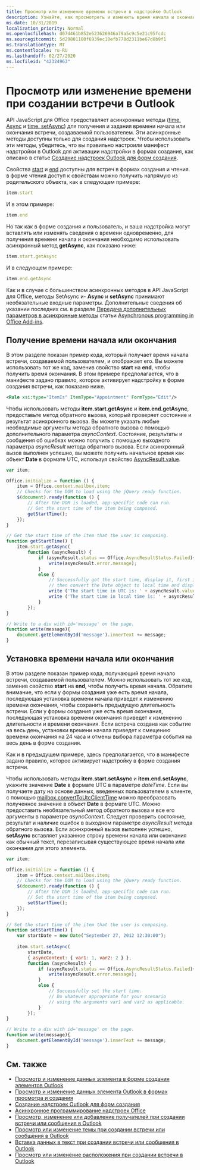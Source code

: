 ```yaml
---
title: Просмотр или изменение времени встречи в надстройке Outlook
description: Узнайте, как просмотреть и изменить время начала и окончания встречи в надстройке Outlook.
ms.date: 10/31/2019
localization_priority: Normal
ms.openlocfilehash: d07d461b852e523626946a79a5c9c5e21c95fcdc
ms.sourcegitcommit: 5d29801180f6939ec10efb778d2311be67d8b9f1
ms.translationtype: MT
ms.contentlocale: ru-RU
ms.lasthandoff: 02/27/2020
ms.locfileid: "42324963"
---
```

# <a name="get-or-set-the-time-when-composing-an-appointment-in-outlook"></a>Просмотр или изменение времени при создании встречи в Outlook

API JavaScript для Office предоставляет асинхронные методы ([time. Async](/javascript/api/outlook/office.Time#getasync-options--callback-) и [time. setAsync](/javascript/api/outlook/office.Time#setasync-datetime--options--callback-)) для получения и задания времени начала или окончания встречи, создаваемой пользователем. Эти асинхронные методы доступны только для создания надстроек. Чтобы использовать эти методы, убедитесь, что вы правильно настроили манифест надстройки в Outlook для активации надстройки в формах создания, как описано в статье [Создание надстроек Outlook для форм создания](compose-scenario.md).

Свойства [start](../reference/objectmodel/preview-requirement-set/office.context.mailbox.item.md#properties) и [end](../reference/objectmodel/preview-requirement-set/office.context.mailbox.item.md#properties) доступны для встреч в формах создания и чтения. в форме чтения доступ к свойствам можно получить напрямую из родительского объекта, как в следующем примере:

```js
item.start
```

И в этом примере:

```js
item.end
```

Но так как в форме создания и пользователь, и ваша надстройка могут вставлять или изменять сведения о времени одновременно, для получения времени начала и окончания необходимо использовать асинхронный метод **getAsync**, как показано ниже:

```js
item.start.getAsync
```

И в следующем примере:

```js
item.end.getAsync
```

Как и в случае с большинством асинхронных методов в API JavaScript для Office, методы SetAsync и- **Async** и **setAsync** принимают необязательные входные параметры. Дополнительные сведения об указании последних см. в разделе [Передача дополнительных параметров в асинхронные методы](../develop/asynchronous-programming-in-office-add-ins.md#passing-optional-parameters-inline) статьи [Asynchronous programming in Office Add-ins](../develop/asynchronous-programming-in-office-add-ins.md).


## <a name="get-the-start-or-end-time"></a>Получение времени начала или окончания

В этом разделе показан пример кода, который получает время начала встречи, создаваемой пользователем, и отображает его. Вы можете использовать тот же код, заменив свойство **start** на **end**, чтобы получить время окончания. В этом примере предполагается, что в манифесте задано правило, которое активирует надстройку в форме создания встречи, как показано ниже.


```XML
<Rule xsi:type="ItemIs" ItemType="Appointment" FormType="Edit"/>

```

Чтобы использовать методы **item.start.getAsync** и **item.end.getAsync**, предоставьте метод обратного вызова, который проверяет состояние и результат асинхронного вызова. Вы можете указать любые необходимые аргументы метода обратного вызова с помощью дополнительного параметра _asyncContext_. Состояние, результаты и сообщения об ошибках можно получить с помощью выходного параметра _asyncResult_ метода обратного вызова. Если асинхронный вызов выполнен успешно, вы можете получить начальное время как объект **Date** в формате UTC, используя свойство [AsyncResult.value](/javascript/api/office/office.asyncresult#value).


```js
var item;

Office.initialize = function () {
    item = Office.context.mailbox.item;
    // Checks for the DOM to load using the jQuery ready function.
    $(document).ready(function () {
        // After the DOM is loaded, app-specific code can run.
        // Get the start time of the item being composed.
        getStartTime();
    });
}

// Get the start time of the item that the user is composing.
function getStartTime() {
    item.start.getAsync(
        function (asyncResult) {
            if (asyncResult.status == Office.AsyncResultStatus.Failed){
                write(asyncResult.error.message);
            }
            else {
                // Successfully got the start time, display it, first in UTC and 
                // then convert the Date object to local time and display that.
                write ('The start time in UTC is: ' + asyncResult.value.toString());
                write ('The start time in local time is: ' + asyncResult.value.toLocaleString());
            }
        });
}

// Write to a div with id='message' on the page.
function write(message){
    document.getElementById('message').innerText += message; 
}
```


## <a name="set-the-start-or-end-time"></a>Установка времени начала или окончания

В этом разделе показан пример кода, получающий время начало встречи, создаваемой пользователем. Можно использовать тот же код, заменив свойство **start** на **end**, чтобы получить время начала. Обратите внимание, что если у формы создания уже есть время начала, последующая установка времени начала приведет к изменению времени окончания, чтобы сохранить предыдущую длительность встречи. Если у формы создания уже есть время окончания, последующая установка времени окончания приведет к изменению длительности и времени окончания. Если встреча создана как событие на весь день, установки времени начала приведет к смещению времени окончания на 24 часа и отмены выбора параметра события на весь день в форме создания.

Как и в предыдущем примере, здесь предполагается, что в манифесте задано правило, которое активирует надстройку в форме создания встречи.

Чтобы использовать методы **item.start.setAsync** и **item.end.setAsync**, укажите значение **Date** в формате UTC в параметре _dateTime_. Если вы получаете дату на основе данных, введенных пользователем в клиенте, с помощью [mailbox.convertToUtcClientTime](../reference/objectmodel/preview-requirement-set/office.context.mailbox.md#methods) можно преобразовать полученное значение в объект **Date** в формате UTC. Можно предоставить необязательный метод обратного вызова и все его аргументы в параметре _asyncContext_. Следует проверить состояние, результат и наличие ошибок в выходном параметре _asyncResult_ метода обратного вызова. Если асинхронный вызов выполнен успешно, **setAsync** вставляет указанное строку времени начала или окончания как обычный текст, перезаписывая существующее время начала или окончания для этого элемента.




```js
var item;

Office.initialize = function () {
    item = Office.context.mailbox.item;
    // Checks for the DOM to load using the jQuery ready function.
    $(document).ready(function () {
        // After the DOM is loaded, app-specific code can run.
        // Set the start time of the item being composed.
        setStartTime();
    });
}

// Set the start time of the item that the user is composing.
function setStartTime() {
    var startDate = new Date("September 27, 2012 12:30:00");
    
    item.start.setAsync(
        startDate,
        { asyncContext: { var1: 1, var2: 2 } },
        function (asyncResult) {
            if (asyncResult.status == Office.AsyncResultStatus.Failed){
                write(asyncResult.error.message);
            }
            else {
                // Successfully set the start time.
                // Do whatever appropriate for your scenario
                // using the arguments var1 and var2 as applicable.
            }
        });
}

// Write to a div with id='message' on the page.
function write(message){
    document.getElementById('message').innerText += message; 
}
```


## <a name="see-also"></a>См. также

- [Просмотр и изменение данных элемента в форме создания элементов Outlook](get-and-set-item-data-in-a-compose-form.md)    
- [Просмотр и изменение данных элемента Outlook в формах просмотра и создания](item-data.md)   
- [Создание надстроек Outlook для форм создания](compose-scenario.md)    
- [Асинхронное программирование надстроек Office](../develop/asynchronous-programming-in-office-add-ins.md)
- [Просмотр, изменение или добавление получателей при создании встречи или сообщения в Outlook](get-set-or-add-recipients.md)  
- [Просмотр или изменение темы при создании встречи или сообщения в Outlook](get-or-set-the-subject.md)   
- [Вставка данных в текст при создании встречи или сообщения в Outlook](insert-data-in-the-body.md)   
- [Просмотр или изменение расположения при создании встречи в Outlook](get-or-set-the-location-of-an-appointment.md)
    
